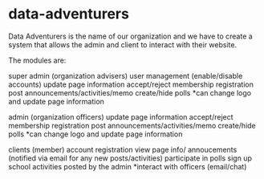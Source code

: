 # data-adventurers
Data Adventurers is the name of our organization and we have to create a system that allows the admin and client to interact with their website.

The modules are:

super admin (organization advisers)
	user management (enable/disable accounts)
	update page information
	accept/reject membership registration 
	post announcements/activities/memo
	create/hide polls
	*can change logo and update page information


admin (organization officers)
	update page information
	accept/reject membership registration 
	post announcements/activities/memo
	create/hide polls
	*can change logo and update page information
	
	
clients (member)
	account registration 
	view page info/ annoucements (notified via email for any new posts/activities)
	participate in polls
	sign up school activities posted by the admin
	*interact with officers (email/chat)	

